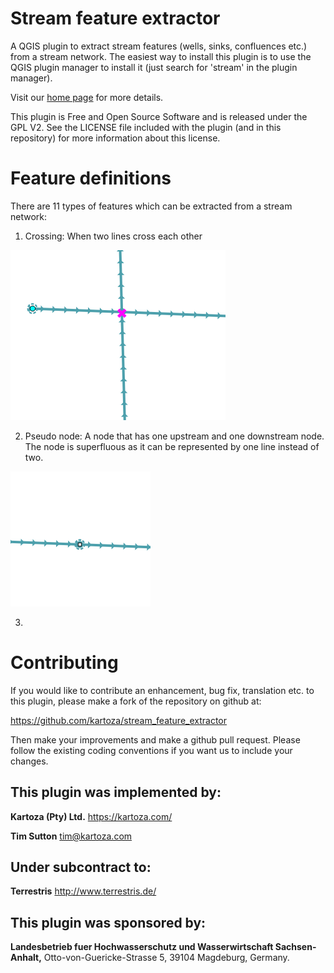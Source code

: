 # Stream feature extractor

A QGIS plugin to extract stream features (wells, sinks, confluences etc.)
from a stream network. The easiest way to install this plugin is to use
the QGIS plugin manager to install it (just search for 'stream' in the
plugin manager).


Visit our [home page](https://github.com/kartoza/stream_feature_extractor) for more details.

This plugin is Free and Open Source Software and is released under the GPL V2.
See the LICENSE file included with the plugin (and in this repository) for
more information about this license.

# Feature definitions
There are 11 types of features which can be extracted from a stream network:

1. Crossing: When two lines cross each other

![crossing](https://github.com/kartoza/stream_feature_extractor/blob/develop/help/source/static/crossing.png)

2. Pseudo node: A node that has one upstream and one downstream node. The node is superfluous as it can be represented by one line instead of two.

![pseudo_node](https://github.com/kartoza/stream_feature_extractor/blob/develop/help/source/static/pseudo_node.png)

3. 

# Contributing

If you would like to contribute an enhancement, bug fix, translation etc. to
this plugin, please make a fork of the repository on github at:

https://github.com/kartoza/stream_feature_extractor

Then make your improvements and make a github pull request. Please follow
the existing coding conventions if you want us to include your changes.

## This plugin was implemented by:

**Kartoza (Pty) Ltd.**
https://kartoza.com/

**Tim Sutton**
tim@kartoza.com

## Under subcontract to:

**Terrestris**
http://www.terrestris.de/

## This plugin was sponsored by:

**Landesbetrieb fuer Hochwasserschutz und Wasserwirtschaft Sachsen-Anhalt,**
Otto-von-Guericke-Strasse 5,
39104
Magdeburg, Germany.
